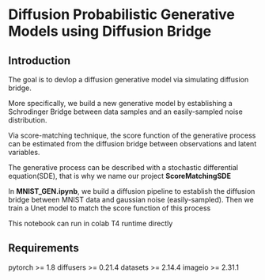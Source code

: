 # Diffusion Probabilistic Generative Models using Diffusion Bridge
## Introduction
The goal is to devlop a diffusion generative model via simulating diffusion bridge.

More specifically, we build a new generative model by establishing a Schrodinger Bridge between data samples and an easily-sampled noise distribution.

Via score-matching technique, the score function of the generative process can be estimated from the diffusion bridge between observations and latent variables.

The generative process can be described with a stochastic differential equation(SDE), that is why we name our project __ScoreMatchingSDE__

In __MNIST_GEN.ipynb__, we build a diffusion pipeline to establish the diffusion bridge between MNIST data and gaussian noise (easily-sampled). Then we train a Unet model to match the score function of this process

This notebook can run in colab T4 runtime directly

## Requirements
pytorch >= 1.8
diffusers >= 0.21.4
datasets >= 2.14.4
imageio >= 2.31.1

